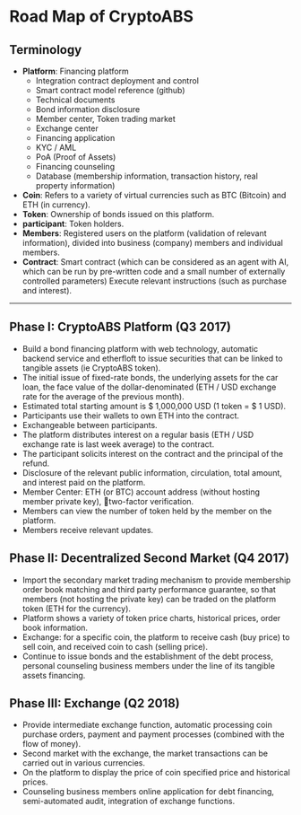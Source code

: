 # Road Map of CryptoABS

## Terminology

- **Platform**: Financing platform
    - Integration contract deployment and control
    - Smart contract model reference (github)
    - Technical documents
    - Bond information disclosure
    - Member center, Token trading market
    - Exchange center
    - Financing application
    - KYC / AML
    - PoA (Proof of Assets)
    - Financing counseling
    - Database (membership information, transaction history, real property information)
- **Coin**: Refers to a variety of virtual currencies such as BTC (Bitcoin) and ETH (in currency).
- **Token**: Ownership of bonds issued on this platform.
- **participant**: Token holders.
- **Members**: Registered users on the platform (validation of relevant information), divided into business (company) members and individual members.
- **Contract**: Smart contract (which can be considered as an agent with AI, which can be run by pre-written code and a small number of externally controlled parameters) Execute relevant instructions (such as purchase and interest).

----

## Phase I: CryptoABS Platform (Q3 2017)

- Build a bond financing platform with web technology, automatic backend service and etherfloft to issue securities that can be linked to tangible assets (ie CryptoABS token).
- The initial issue of fixed-rate bonds, the underlying assets for the car loan, the face value of the dollar-denominated (ETH / USD exchange rate for the average of the previous month).
- Estimated total starting amount is $ 1,000,000 USD (1 token = $ 1 USD).
- Participants use their wallets to own ETH into the contract.
- Exchangeable between participants.
- The platform distributes interest on a regular basis (ETH / USD exchange rate is last week average) to the contract.
- The participant solicits interest on the contract and the principal of the refund.
- Disclosure of the relevant public information, circulation, total amount, and interest paid on the platform.
- Member Center: ETH (or BTC) account address (without hosting member private key),  two-factor verification.
- Members can view the number of token held by the member on the platform.
- Members receive relevant updates.

## Phase II: Decentralized Second Market (Q4 2017)

- Import the secondary market trading mechanism to provide membership order book matching and third party performance guarantee, so that members (not hosting the private key) can be traded on the platform token (ETH for the currency).
- Platform shows a variety of token price charts, historical prices, order book information.
- Exchange: for a specific coin, the platform to receive cash (buy price) to sell coin, and received coin to cash (selling price).
- Continue to issue bonds and the establishment of the debt process, personal counseling business members under the line of its tangible assets financing.

## Phase III: Exchange (Q2 2018)

- Provide intermediate exchange function, automatic processing coin purchase orders, payment and payment processes (combined with the flow of money).
- Second market with the exchange, the market transactions can be carried out in various currencies.
- On the platform to display the price of coin specified price and historical prices.
- Counseling business members online application for debt financing, semi-automated audit, integration of exchange functions.